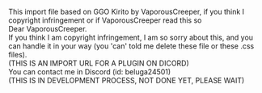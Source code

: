 This import file based on GGO Kirito by VaporousCreeper, if you think I copyright infringement or if VaporousCreeper read this so  
Dear VaporousCreeper.  
If you think I am copyright infringement, I am so sorry about this, and you can handle it in your way (you 'can' told me delete these file or these .css files).  
(THIS IS AN IMPORT URL FOR A PLUGIN ON DICORD)  
You can contact me in Discord (id: beluga24501)  
(THIS IS IN DEVELOPMENT PROCESS, NOT DONE YET, PLEASE WAIT)
